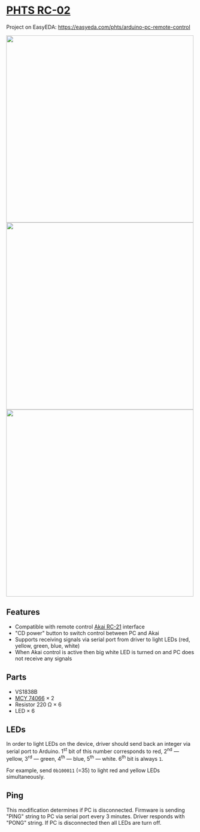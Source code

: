 # [PHTS RC-02]

Project on EasyEDA: https://easyeda.com/phts/arduino-pc-remote-control

<image width=500 src="../img/RC-02-circuit.jpg">

<image width=500 src="../img/RC-02-proto.jpg">

<image width=500 src="../img/RC-02-real.jpg">

## Features

- Compatible with remote control [Akai RC-21] interface
- "CD power" button to switch control between PC and Akai
- Supports receiving signals via serial port from driver to light LEDs (red, yellow, green, blue, white)
- When Akai control is active then big white LED is turned on and PC does not receive any signals

## Parts

- VS1838B
- [MCY 74066] &times; 2
- Resistor 220 Ω &times; 6
- LED &times; 6

## LEDs

In order to light LEDs on the device, driver should send back an integer via serial port to Arduino. 1<sup>st</sup> bit of this number corresponds to red, 2<sup>nd</sup> &mdash; yellow, 3<sup>rd</sup> &mdash; green, 4<sup>th</sup> &mdash; blue, 5<sup>th</sup> &mdash; white. 6<sup>th</sup> bit is always `1`.

For example, send `0b100011` (=35) to light red and yellow LEDs simultaneously.

## Ping

This modification determines if PC is disconnected. Firmware is sending "PING" string to PC via serial port every 3 minutes. Driver responds with "PONG" string. If PC is disconnected then all LEDs are turn off.

[phts rc-02]: ./RC-02.ino
[mcy 74066]: https://www.datasheetarchive.com/pdf/download.php?id=10e21403acd8e45d1c1a31d420988ef8e63843&type=M
[akai rc-21]: https://www.hifiengine.com/manual_library/akai/rc-21.shtml
